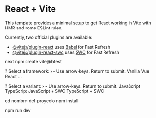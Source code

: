 # React + Vite

This template provides a minimal setup to get React working in Vite with HMR and some ESLint rules.

Currently, two official plugins are available:

- [@vitejs/plugin-react](https://github.com/vitejs/vite-plugin-react/blob/main/packages/plugin-react/README.md) uses [Babel](https://babeljs.io/) for Fast Refresh
- [@vitejs/plugin-react-swc](https://github.com/vitejs/vite-plugin-react-swc) uses [SWC](https://swc.rs/) for Fast Refresh


next npm create vite@latest

? Select a framework: › - Use arrow-keys. Return to submit.
  Vanilla
  Vue
  React
  ...


? Select a variant: › - Use arrow-keys. Return to submit.
  JavaScript
  TypeScript
  JavaScript + SWC
  TypeScript + SWC

cd nombre-del-proyecto
npm install

npm run dev
